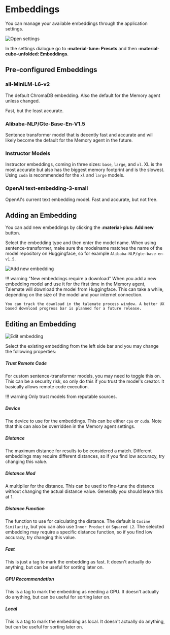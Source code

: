 # Embeddings

You can manage your available embeddings through the application settings.

![Open settings](/talemate/img/0.26.0/open-settings.png)

In the settings dialogue go to **:material-tune: Presets** and then **:material-cube-unfolded: Embeddings**.

## Pre-configured Embeddings

### all-MiniLM-L6-v2

The default ChromaDB embedding. Also the default for the Memory agent unless changed.

Fast, but the least accurate.

### Alibaba-NLP/Gte-Base-En-V1.5

Sentence transformer model that is decently fast and accurate and will likely become the default for the Memory agent in the future.

### Instructor Models

Instructor embeddings, coming in three sizes: `base`, `large`, and `xl`. XL is the most accurate but also has the biggest memory footprint and is the slowest. Using `cuda` is recommended for the `xl` and `large` models.

### OpenAI text-embedding-3-small

OpenAI's current text embedding model. Fast and accurate, but not free.

## Adding an Embedding

You can add new embeddings by clicking the **:material-plus: Add new** button.

Select the embedding type and then enter the model name. When using sentence-transformer, make sure the modelname matches the name of the model repository on Huggingface, so for example `Alibaba-NLP/gte-base-en-v1.5`.

![Add new embedding](/talemate/img/0.27.0/embedding-settings-new-1.png)

!!! warning "New embeddings require a download"
    When you add a new embedding model and use it for the first time in the Memory agent, Talemate will download the model from Huggingface. This can take a while, depending on the size of the model and your internet connection.

    You can track the download in the talemate process window. A better UX based download progress bar is planned for a future release.

## Editing an Embedding

![Edit embedding](/talemate/img/0.27.0/embedding-settings-edit.png)

Select the existing embedding from the left side bar and you may change the following properties:

##### Trust Remote Code

For custom sentence-transformer models, you may need to toggle this on. This can be a security risk, so only do this if you trust the model's creator. It basically allows remote code execution.

!!! warning
    Only trust models from reputable sources.

##### Device

The device to use for the embeddings. This can be either `cpu` or `cuda`. Note that this can also be overridden in the Memory agent settings.

##### Distance

The maximum distance for results to be considered a match. Different embeddings may require different distances, so if you find low accuracy, try changing this value.

##### Distance Mod

A multiplier for the distance. This can be used to fine-tune the distance without changing the actual distance value. Generally you should leave this at 1.

##### Distance Function

The function to use for calculating the distance. The default is `Cosine Similarity`, but you can also use `Inner Product` or `Squared L2`. The selected embedding may require a specific distance function, so if you find low accuracy, try changing this value.

##### Fast

This is just a tag to mark the embedding as fast. It doesn't actually do anything, but can be useful for sorting later on.

##### GPU Recommendation

This is a tag to mark the embedding as needing a GPU. It doesn't actually do anything, but can be useful for sorting later on.

##### Local

This is a tag to mark the embedding as local. It doesn't actually do anything, but can be useful for sorting later on.